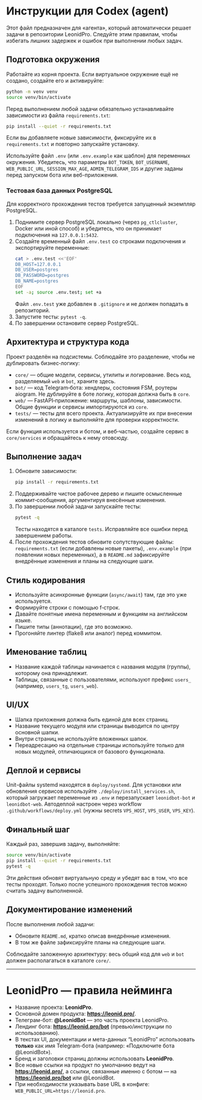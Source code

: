 # Инструкции для Codex (agent)

Этот файл предназначен для «агента», который автоматически решает задачи в репозитории LeonidPro. Следуйте этим правилам, чтобы избегать лишних задержек и ошибок при выполнении любых задач.

## Подготовка окружения

Работайте из корня проекта. Если виртуальное окружение ещё не создано, создайте его и активируйте:

```bash
python -m venv venv
source venv/bin/activate
```

Перед выполнением любой задачи обязательно устанавливайте зависимости из файла `requirements.txt`:

```bash
pip install --quiet -r requirements.txt
```

Если вы добавляете новые зависимости, фиксируйте их в `requirements.txt` и повторно запускайте установку.

Используйте файл `.env` (или `.env.example` как шаблон) для переменных окружения. Убедитесь, что параметры `BOT_TOKEN`, `BOT_USERNAME`, `WEB_PUBLIC_URL`, `SESSION_MAX_AGE`, `ADMIN_TELEGRAM_IDS` и другие заданы перед запуском бота или веб-приложения.

### Тестовая база данных PostgreSQL

Для корректного прохождения тестов требуется запущенный экземпляр PostgreSQL.

1. Поднимите сервер PostgreSQL локально (через `pg_ctlcluster`, Docker или иной способ) и убедитесь, что он принимает подключения на `127.0.0.1:5432`.
2. Создайте временный файл `.env.test` со строками подключения и экспортируйте переменные:
   ```bash
   cat > .env.test <<'EOF'
   DB_HOST=127.0.0.1
   DB_USER=postgres
   DB_PASSWORD=postgres
   DB_NAME=postgres
   EOF
   set -a; source .env.test; set +a
   ```
   Файл `.env.test` уже добавлен в `.gitignore` и не должен попадать в репозиторий.
3. Запустите тесты: `pytest -q`.
4. По завершении остановите сервер PostgreSQL.

## Архитектура и структура кода

Проект разделён на подсистемы. Соблюдайте это разделение, чтобы не дублировать бизнес‑логику:

- `core/` — общие модели, сервисы, утилиты и логирование. Весь код, разделяемый `web` и `bot`, храните здесь.
- `bot/` — код Telegram‑бота: хендлеры, состояния FSM, роутеры aiogram. Не дублируйте в боте логику, которая должна быть в `core`.
- `web/` — FastAPI‑приложение: маршруты, шаблоны, зависимости. Общие функции и сервисы импортируются из `core`.
- `tests/` — тесты для всего проекта. Актуализируйте их при внесении изменений в логику и выполняйте для проверки корректности.

Если функция используется и ботом, и веб‑частью, создайте сервис в `core/services` и обращайтесь к нему отовсюду.

## Выполнение задач

1. Обновите зависимости:
   ```bash
   pip install -r requirements.txt
   ```
2. Поддерживайте чистое рабочее дерево и пишите осмысленные коммит‑сообщения, аргументируя внесённые изменения.
3. По завершении любой задачи запускайте тесты:
   ```bash
   pytest -q
   ```
   Тесты находятся в каталоге `tests`. Исправляйте все ошибки перед завершением работы.
4. После прохождения тестов обновите сопутствующие файлы: `requirements.txt` (если добавлены новые пакеты), `.env.example` (при появлении новых переменных), а в `README.md` зафиксируйте внедрённые изменения и планы на следующие шаги.

## Стиль кодирования

- Используйте асинхронные функции (`async/await`) там, где это уже используется.
- Формируйте строки с помощью f‑строк.
- Давайте понятные имена переменным и функциям на английском языке.
- Пишите типы (аннотации), где это возможно.
- Прогоняйте линтер (flake8 или аналог) перед коммитом.

## Именование таблиц

- Название каждой таблицы начинается с названия модуля (группы), которому она принадлежит.
- Таблицы, связанные с пользователями, используют префикс `users_` (например, `users_tg`, `users_web`).

## UI/UX

- Шапка приложения должна быть единой для всех страниц.
- Название текущего модуля или страницы выводится по центру основной шапки.
- Внутри страниц не используйте вложенных шапок.
- Переадресацию на отдельные страницы используйте только для новых модулей, отличающихся от базового функционала.

## Деплой и сервисы

Unit-файлы systemd находятся в `deploy/systemd`. Для установки или обновления сервисов используйте `./deploy/install_services.sh`, который загружает переменные из `.env` и перезапускает `leonidbot-bot` и `leonidbot-web`. Автодеплой настроен через workflow `.github/workflows/deploy.yml` (нужны secrets `VPS_HOST`, `VPS_USER`, `VPS_KEY`).

## Финальный шаг

Каждый раз, завершив задачу, выполняйте:

```bash
source venv/bin/activate
pip install --quiet -r requirements.txt
pytest -q
```

Эти действия обновят виртуальную среду и убедят вас в том, что все тесты проходят. Только после успешного прохождения тестов можно считать задачу выполненной.

## Документирование изменений

После выполнения любой задачи:

- Обновите `README.md`, кратко описав внедрённые изменения.
- В том же файле зафиксируйте планы на следующие шаги.

Соблюдайте заложенную архитектуру: весь общий код для `web` и `bot` должен располагаться в каталоге `core/`.

---

# LeonidPro — правила нейминга

- Название проекта: **LeonidPro**.
- Основной домен продукта: **https://leonid.pro/**.
- Телеграм-бот: **@LeonidBot** — это часть проекта LeonidPro.
- Лендинг бота: **https://leonid.pro/bot** (превью/инструкции по использованию).
- В текстах UI, документации и мета-данных “LeonidPro” использовать **только** как имя Telegram-бота
  (например: «Подключите бота @LeonidBot»).
- Бренд и заголовки страниц должны использовать **LeonidPro**.
- Все новые ссылки на продукт по умолчанию ведут на **https://leonid.pro/**,
  а ссылки, связанные именно с ботом — на **https://leonid.pro/bot** или @LeonidBot.
- При необходимости указывать base URL в конфиге: `WEB_PUBLIC_URL=https://leonid.pro`.

